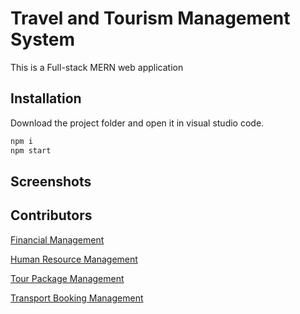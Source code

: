  # Travel and Tourism Management System

This is a Full-stack MERN web application 

## Installation

Download the project folder and open it in visual studio code.

```bash
npm i
npm start
```

## Screenshots






## Contributors
 [Financial Management](https://github.com/PulniSL) 

[Human Resource Management](https://github.com/MARASINGHAGEPIUMIBHAGYA) 

[Tour Package Management](https://github.com/SandupamaSRS)

[Transport Booking Management](https://github.com/sanudasandipa) 

  







